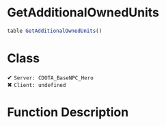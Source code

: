 # GetAdditionalOwnedUnits
```js
table GetAdditionalOwnedUnits()
```
# Class
✔ `Server: CDOTA_BaseNPC_Hero`  
✖ `Client: undefined`  

# Function Description

